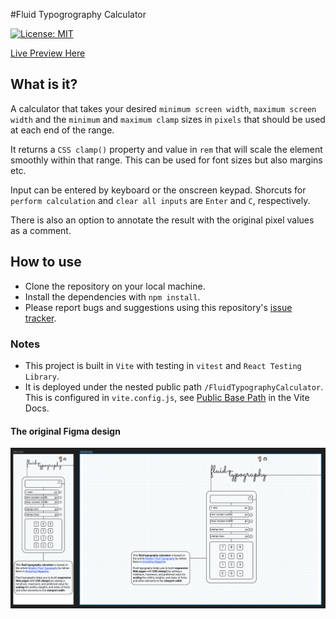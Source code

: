 #Fluid Typogrography Calculator

[![License: MIT](https://img.shields.io/badge/License-MIT-yellow.svg)](https://opensource.org/licenses/MIT)

[Live Preview Here](https://flyingtens.com/FluidTypographyCalculator)

## What is it?

A calculator that takes your desired `minimum screen width`, `maximum screen width` and the `minimum` and `maximum clamp` sizes in `pixels` that should be used at each end of the range.

It returns a `CSS clamp()` property and value in `rem` that will scale the element smoothly within that range. This can be used for font sizes but also margins etc.

Input can be entered by keyboard or the onscreen keypad. Shorcuts for `perform calculation` and `clear all inputs` are `Enter` and `C`, respectively.

There is also an option to annotate the result with the original pixel values as a comment.

## How to use

- Clone the repository on your local machine.
- Install the dependencies with `npm install`.
- Please report bugs and suggestions using this repository's [issue tracker](https://github.com/10high/Fluid-Typography-Calculator/issues).

### Notes

- This project is built in `Vite` with testing in `vitest` and `React Testing Library`.
- It is deployed under the nested public path `/FluidTypographyCalculator`. This is configured in `vite.config.js`, see [Public Base Path](https://vitejs.dev/guide/build.html#public-base-path) in the Vite Docs.

#### The original Figma design

![](/FluidTypographyDesign_Screenshot.png)
